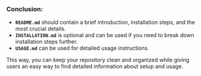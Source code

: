
### Conclusion:
- **`README.md`** should contain a brief introduction, installation steps, and the most crucial details.
- **`INSTALLATION.md`** is optional and can be used if you need to break down installation steps further.
- **`USAGE.md`** can be used for detailed usage instructions.

This way, you can keep your repository clean and organized while giving users an easy way to find detailed information about setup and usage.

